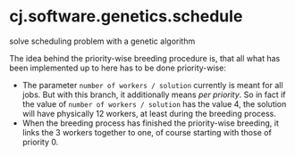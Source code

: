 # cj.software.genetics.schedule

solve scheduling problem with a genetic algorithm

The idea behind the priority-wise breeding procedure is, that all what has
been implemented up to here has to be done priority-wise:

- The parameter `number of workers / solution` currently is meant for all jobs.
  But with this branch, it additionally means _per priority_. So in fact if the
  value of `number of workers / solution` has the value 4, the solution will have
  physically 12 workers, at least during the breeding process.
- When the breeding process has finished the priority-wise breeding, it links
  the 3 workers together to one, of course starting with those of priority 0.
